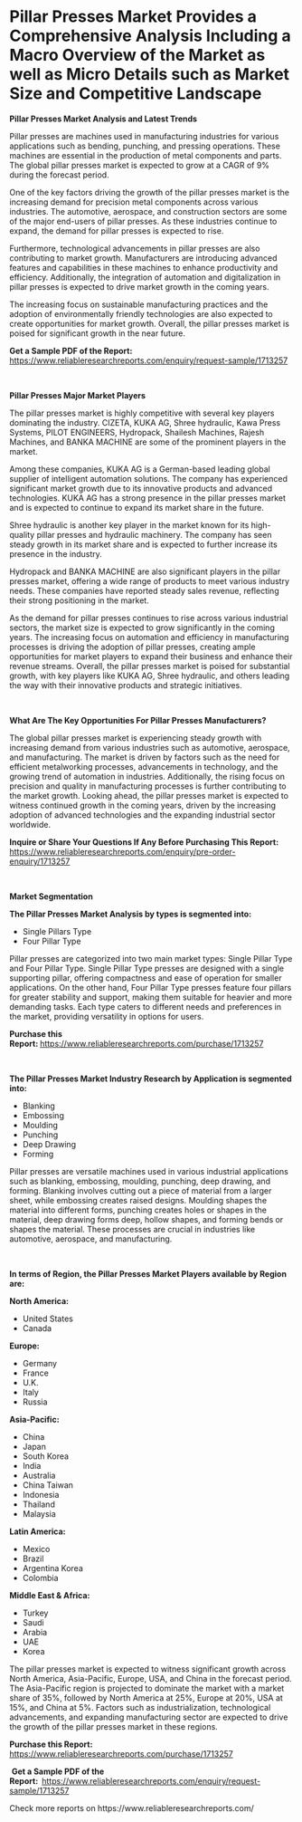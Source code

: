 <p><h1>Pillar Presses Market Provides a Comprehensive Analysis Including a Macro Overview of the Market as well as Micro Details such as Market Size and Competitive Landscape</h1></p><p><strong>Pillar Presses Market Analysis and Latest Trends</strong></p>
<p><p>Pillar presses are machines used in manufacturing industries for various applications such as bending, punching, and pressing operations. These machines are essential in the production of metal components and parts. The global pillar presses market is expected to grow at a CAGR of 9% during the forecast period.</p><p>One of the key factors driving the growth of the pillar presses market is the increasing demand for precision metal components across various industries. The automotive, aerospace, and construction sectors are some of the major end-users of pillar presses. As these industries continue to expand, the demand for pillar presses is expected to rise.</p><p>Furthermore, technological advancements in pillar presses are also contributing to market growth. Manufacturers are introducing advanced features and capabilities in these machines to enhance productivity and efficiency. Additionally, the integration of automation and digitalization in pillar presses is expected to drive market growth in the coming years.</p><p>The increasing focus on sustainable manufacturing practices and the adoption of environmentally friendly technologies are also expected to create opportunities for market growth. Overall, the pillar presses market is poised for significant growth in the near future.</p></p>
<p><strong>Get a Sample PDF of the Report:&nbsp;</strong> <a href="https://www.reliableresearchreports.com/enquiry/request-sample/1713257">https://www.reliableresearchreports.com/enquiry/request-sample/1713257</a></p>
<p>&nbsp;</p>
<p><strong>Pillar Presses Major Market Players</strong></p>
<p><p>The pillar presses market is highly competitive with several key players dominating the industry. CIZETA, KUKA AG, Shree hydraulic, Kawa Press Systems, PILOT ENGINEERS, Hydropack, Shailesh Machines, Rajesh Machines, and BANKA MACHINE are some of the prominent players in the market.</p><p>Among these companies, KUKA AG is a German-based leading global supplier of intelligent automation solutions. The company has experienced significant market growth due to its innovative products and advanced technologies. KUKA AG has a strong presence in the pillar presses market and is expected to continue to expand its market share in the future.</p><p>Shree hydraulic is another key player in the market known for its high-quality pillar presses and hydraulic machinery. The company has seen steady growth in its market share and is expected to further increase its presence in the industry.</p><p>Hydropack and BANKA MACHINE are also significant players in the pillar presses market, offering a wide range of products to meet various industry needs. These companies have reported steady sales revenue, reflecting their strong positioning in the market.</p><p>As the demand for pillar presses continues to rise across various industrial sectors, the market size is expected to grow significantly in the coming years. The increasing focus on automation and efficiency in manufacturing processes is driving the adoption of pillar presses, creating ample opportunities for market players to expand their business and enhance their revenue streams. Overall, the pillar presses market is poised for substantial growth, with key players like KUKA AG, Shree hydraulic, and others leading the way with their innovative products and strategic initiatives.</p></p>
<p>&nbsp;</p>
<p><strong>What Are The Key Opportunities For Pillar Presses Manufacturers?</strong></p>
<p><p>The global pillar presses market is experiencing steady growth with increasing demand from various industries such as automotive, aerospace, and manufacturing. The market is driven by factors such as the need for efficient metalworking processes, advancements in technology, and the growing trend of automation in industries. Additionally, the rising focus on precision and quality in manufacturing processes is further contributing to the market growth. Looking ahead, the pillar presses market is expected to witness continued growth in the coming years, driven by the increasing adoption of advanced technologies and the expanding industrial sector worldwide.</p></p>
<p><strong>Inquire or Share Your Questions If Any Before Purchasing This Report:</strong> <a href="https://www.reliableresearchreports.com/enquiry/pre-order-enquiry/1713257">https://www.reliableresearchreports.com/enquiry/pre-order-enquiry/1713257</a></p>
<p>&nbsp;</p>
<p><strong>Market Segmentation</strong></p>
<p><strong>The Pillar Presses Market Analysis by types is segmented into:</strong></p>
<p><ul><li>Single Pillars Type</li><li>Four Pillar Type</li></ul></p>
<p><p>Pillar presses are categorized into two main market types: Single Pillar Type and Four Pillar Type. Single Pillar Type presses are designed with a single supporting pillar, offering compactness and ease of operation for smaller applications. On the other hand, Four Pillar Type presses feature four pillars for greater stability and support, making them suitable for heavier and more demanding tasks. Each type caters to different needs and preferences in the market, providing versatility in options for users.</p></p>
<p><strong>Purchase this Report:&nbsp;</strong><a href="https://www.reliableresearchreports.com/purchase/1713257">https://www.reliableresearchreports.com/purchase/1713257</a></p>
<p>&nbsp;</p>
<p><strong>The Pillar Presses Market Industry Research by Application is segmented into:</strong></p>
<p><ul><li>Blanking</li><li>Embossing</li><li>Moulding</li><li>Punching</li><li>Deep Drawing</li><li>Forming</li></ul></p>
<p><p>Pillar presses are versatile machines used in various industrial applications such as blanking, embossing, moulding, punching, deep drawing, and forming. Blanking involves cutting out a piece of material from a larger sheet, while embossing creates raised designs. Moulding shapes the material into different forms, punching creates holes or shapes in the material, deep drawing forms deep, hollow shapes, and forming bends or shapes the material. These processes are crucial in industries like automotive, aerospace, and manufacturing.</p></p>
<p>&nbsp;</p>
<p><strong>In terms of Region, the Pillar Presses Market Players available by Region are:</strong></p>
<p>
    <p> <strong> North America: </strong>
        <ul>
            <li>United States</li>
            <li>Canada</li>
        </ul>
        </p> 
    <p> <strong> Europe: </strong>
        <ul>
            <li>Germany</li>
            <li>France</li>
            <li>U.K.</li>
            <li>Italy</li>
            <li>Russia</li>
        </ul>
        </p> 
    <p> <strong> Asia-Pacific: </strong>
        <ul>
            <li>China</li>
            <li>Japan</li>
            <li>South Korea</li>
            <li>India</li>
            <li>Australia</li>
            <li>China Taiwan</li>
            <li>Indonesia</li>
            <li>Thailand</li>
            <li>Malaysia</li>
        </ul>
        </p> 
    <p> <strong> Latin America: </strong>
        <ul>
            <li>Mexico</li>
            <li>Brazil</li>
            <li>Argentina Korea</li>
            <li>Colombia</li>
        </ul>
        </p> 
    <p> <strong> Middle East & Africa: </strong>
        <ul>
            <li>Turkey</li>
            <li>Saudi</li>
            <li>Arabia</li>
            <li>UAE</li>
            <li>Korea</li>
        </ul>
    </p>
    </p>
<p><p>The pillar presses market is expected to witness significant growth across North America, Asia-Pacific, Europe, USA, and China in the forecast period. The Asia-Pacific region is projected to dominate the market with a market share of 35%, followed by North America at 25%, Europe at 20%, USA at 15%, and China at 5%. Factors such as industrialization, technological advancements, and expanding manufacturing sector are expected to drive the growth of the pillar presses market in these regions.</p></p>
<p><strong>Purchase this Report: </strong><a href="https://www.reliableresearchreports.com/purchase/1713257">https://www.reliableresearchreports.com/purchase/1713257</a></p>
<p>&nbsp;<strong>Get a Sample PDF of the Report:&nbsp;&nbsp;</strong><a href="https://www.reliableresearchreports.com/enquiry/request-sample/1713257">https://www.reliableresearchreports.com/enquiry/request-sample/1713257</a></p>
<p><strong></strong></p>
<p>Check more reports on https://www.reliableresearchreports.com/</p>